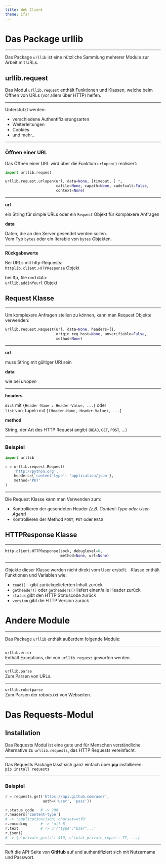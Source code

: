 ```yaml
---
title: Web Client
theme: ifsr
---
```


# Das Package urllib

---

Das Package `urllib` ist eine nützliche Sammlung mehrerer Module zur Arbeit mit URLs.

## urllib.request

Das Modul `urllib.request` enthält Funktionen und Klassen, welche beim Öffnen
von URLs (vor allem über HTTP) helfen.

---

Unterstützt werden:

-   verschiedene Authentifizierungsarten
-   Weiterleitungen
-   Cookies
-   und mehr...

---

### Öffnen einer URL

Das Öffnen einer URL wird über die Funktion `urlopen()` realisiert:

```python
import urllib.request

urllib.request.urlopen(url, data=None, [timeout, ] *,
                       cafile=None, capath=None, cadefault=False,
                       context=None)
```

---

**url**

ein String für simple URLs oder ein `Request` Objekt für komplexere
Anfragen

**data**

Daten, die an den Server gesendet werden sollen.  
Vom Typ `bytes` oder ein Iterable von `bytes` Objekten.

---

**Rückgabewerte**

Bei URLs mit http-Requests:  
`httplib.client.HTTPResponse` Objekt

bei ftp, file und data:  
`urllib.addinfourl` Objekt



## Request Klasse

---

Um komplexere Anfragen stellen zu können, kann man Request Objekte verwenden:

```python
urllib.request.Request(url, data=None, headers={},
                       origin_req_host=None, unverifiable=False,
                       method=None)
```

---

**url**

muss String mit gültiger URl sein

**data**

wie bei *urlopen*

---

**headers**

`dict` mit `{Header-Name : Header-Value, ...}` oder  
`list` von Tupeln mit `[(Header-Name, Header-Value), ...]`

**method**

String, der Art des HTTP Request angibt (`HEAD`, `GET`, `POST`, ...)

---

### Beispiel

```python
import urllib

r = urllib.request.Request(
    'http://python.org',
    headers={'content-type': 'application/json'},
    method='PUT'
)
```

---

Die Request Klasse kann man Verwenden zum:

-   Kontrollieren der gesendeten Header *(z.B. Content-Type
    oder User-Agent)*
-   Kontrollieren der Method `POST`, `PUT` oder `HEAD`



## HTTPResponse Klasse

---

```python
http.client.HTTPResponse(sock, debuglevel=0,
                         method=None, url=None)
```

---

Objekte dieser Klasse werden nicht direkt vom User erstellt.  
Klasse enthält Funktionen und Variablen wie:

-   `read()` - gibt zurückgelieferten Inhalt zurück
-   `getheader()` oder `getheaders()` liefert einen/alle Header zurück
-   `status` gibt den HTTP Statuscode zurück
-   `version` gibt die HTTP Version zurück


# Andere Module

---

Das Package `urllib` enthält außerdem folgende Module:

---

`urllib.error`  
Enthält Exceptions, die von `urllib.request` geworfen werden.

---

`urllib.parse`  
Zum Parsen von URLs.

---

`urllib.robotparse`  
Zum Parsen der *robots.txt* von Webseiten.


# Das Requests-Modul

## Installation

Das Requests Modul ist eine gute und für Menschen verständliche Alternative zu
`urllib.requests`, das HTTP Requests vereinfacht.

---

Das Requests Package lässt sich ganz einfach über **pip** installieren:  
`pip install requests`

---

### Beispiel

```python
r = requests.get('https://api.github.com/user',
                 auth=('user', 'pass'))

r.status_code   # -> 200
r.headers['content-type']
# -> 'application/json; charset=utf8'
r.encoding      # -> 'utf-8'
r.text          # -> u'{"type":"User"...'
r.json()
# -> {u'private_gists': 419, u'total_private_repos': 77, ...}
```
---

Ruft die API-Seite von **GitHub** auf und authentifiziert sich mit
Nutzername und Passwort.
